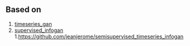 
## Based on 

1. [timeseries_gan](https://github.com/buriburisuri/timeseries_gan)
1. [supervised_infogan](https://github.com/buriburisuri/supervised_infogan)
1.https://github.com/jeanjerome/semisupervised_timeseries_infogan
